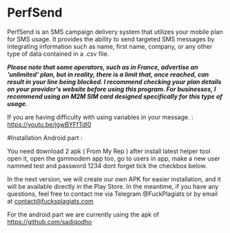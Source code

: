 # PerfSend
PerfSend is an SMS campaign delivery system that utilizes your mobile plan for SMS usage. It provides the ability to send targeted SMS messages by integrating information such as name, first name, company, or any other type of data contained in a .csv file.

***Please note that some operators, such as in France, advertise an 'unlimited' plan, but in reality, there is a limit that, once reached, can result in your line being blocked. I recommend checking your plan details on your provider's website before using this program. For businesses, I recommend using an M2M SIM card designed specifically for this type of usage.***

If you are having difficulty with using variables in your message. : https://youtu.be/jgwBYFfTdI0

#Installation Android part : 

You need download 2 apk ( From My Rep )
after install latest helper tool open it, open the gsmmodem app too, go to users in app, make a new user nammed test and password 1234 dont forget tick the checkbox below.

In the next version, we will create our own APK for easier installation, and it will be available directly in the Play Store. In the meantime, if you have any questions, feel free to contact me via Telegram @FuckPlagiats or by email at contact@fucksplagiats.com


For the android part we are currently using the apk of https://github.com/sadiqodho
